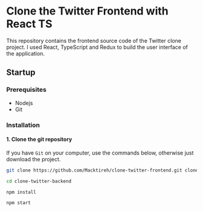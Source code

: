 # Clone the Twitter Frontend with React TS

This repository contains the frontend source code of the Twitter clone project. I used React, TypeScript and Redux to build the user interface of the application.

## Startup

### Prerequisites

- Nodejs
- Git

### Installation

#### 1. Clone the git repository

If you have `Git` on your computer, use the commands below, otherwise just download the project.

```bash
git clone https://github.com/Macktireh/clone-twitter-frontend.git clone-twitter-backend
```

```bash
cd clone-twitter-backend
```

```bash
npm install
```

```bash
npm start
```
